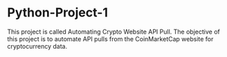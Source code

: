 # Python-Project-1
This project is called Automating Crypto Website API Pull. The objective of this project is to automate API pulls from the CoinMarketCap website for  cryptocurrency data.
